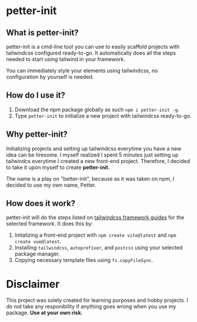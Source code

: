 # petter-init

## What is petter-init?

petter-init is a cmd-line tool you can use to easily scaffold projects with tailwindcss configured ready-to-go. It automatically does all the steps needed to start using tailwind in your framework.

You can immediately style your elements using tailwindcss, no configuration by yourself is needed.

## How do I use it?

1. Download the npm package globally as such `npm i petter-init -g`.
2. Type `petter-init` to initialize a new project with tailwindcss ready-to-go.

## Why petter-init?

Initializing projects and setting up tailwindcss everytime you have a new idea can be tiresome. I myself realized I spent 5 minutes just setting up tailwindcs everytime I created a new front-end project. Therefore, I decided to take it upon myself to create **petter-init**.

The name is a play on "better-init", because as it was taken on npm, I decided to use my own name, Petter.

## How does it work?

petter-init will do the steps listed on [tailwindcss framework guides](https://tailwindcss.com/docs/installation/framework-guides) for the selected framework. It does this by:

1. Initalizing a front-end project with `npm create vite@latest` and `npm create vue@latest`.
2. Installing `tailwindcss`, `autoprefixer`, and `postcss` using your selected package manager.
3. Copying necessary template files using `fs.copyFileSync`.

# Disclaimer

This project was solely created for learning purposes and hobby projects. I do not take any responibility if anything goes wrong when you use my package. **Use at your own risk**.
